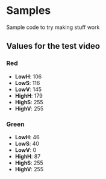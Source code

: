# Samples
Sample code to try making stuff work

## Values for the test video

### Red

- **LowH**: 106
- **LowS**: 116
- **LowV**: 145
- **HighH**: 179
- **HighS**: 255
- **HighV**: 255

### Green 

- **LowH**: 46
- **LowS**: 40
- **LowV**: 0
- **HighH**: 87
- **HighS**: 255
- **HighV**: 255
